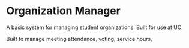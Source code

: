 Organization Manager
=================
A basic system for managing student organizations. Built for use at UC.

Built to manage meeting attendance, voting, service hours, 


